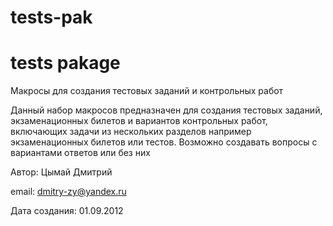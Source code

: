 tests-pak
=========

tests pakage
=================
Макросы для создания тестовых заданий и контрольных работ

Данный набор макросов предназначен для создания тестовых заданий, экзаменационных билетов и вариантов контрольных работ, включающих задачи из нескольких разделов например экзаменационных билетов или тестов. Возможно создавать вопросы с вариантами ответов или без них 

Автор: Цымай Дмитрий 

email: dmitry-zy@yandex.ru 

Дата создания: 01.09.2012 
